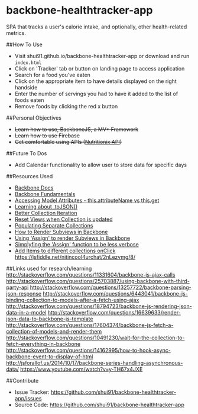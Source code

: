 # backbone-healthtracker-app
SPA that tracks a user's calorie intake, and optionally, other health-related metrics.

##How To Use
- Visit shui91.github.io/backbone-healthtracker-app or download and run `index.html`
- Click on 'Tracker' tab or button on landing page to access application
- Search for a food you've eaten
- Click on the appropriate item to have details displayed on the right handside
- Enter the number of servings you had to have it added to the list of foods eaten
- Remove foods by clicking the red x button

##Personal Objectives
- ~~Learn how to use, BackboneJS, a MV* Framework~~
- ~~Learn how to use Firebase~~
- ~~Get comfortable using APIs ([Nutritionix API](https://developer.nutritionix.com/docs/v1_1))~~

##Future To Dos
- Add Calendar functionality to allow user to store data for specific days

##Resources Used
- [Backbone Docs](http://backbonejs.org/)
- [Backbone Fundamentals](http://addyosmani.github.io/backbone-fundamentals/)
- [Accessing Model Attributes - this.attributeName vs this.get](http://stackoverflow.com/questions/15545697/backbone-js-accessing-model-attributes-within-model-this-attribute-vs-this-get)
- [Learning about .toJSON()](http://stackoverflow.com/questions/10262498/backbone-model-tojson-doesnt-render-all-attributes-to-json)
- [Better Collection Iteration](http://goschevski.com/better-collection-iteration-in-backbone-js/)
- [Reset Views when Collection is updated](http://stackoverflow.com/questions/20506543/backbone-how-to-update-a-collection-view-when-collection-changes)
- [Populating Separate Collections](http://stackoverflow.com/questions/32336397/backbone-js-populating-collections-separately)
- [How to Render Subviews in Backbone](http://stackoverflow.com/questions/9337927/how-to-handle-initializing-and-rendering-subviews-in-backbone-js)
- [Using 'Assign' to render Subviews in Backbone](http://ianstormtaylor.com/rendering-views-in-backbonejs-isnt-always-simple/)
- [Simplyfing the 'Assign' function to be less verbose](http://ianstormtaylor.com/assigning-backbone-subviews-made-even-cleaner/)
- [Add Items to different collections onClick](http://stackoverflow.com/questions/32169863/backbone-js-clicking-u-i-list-elements-to-show-them-in-a-different-section-of-t)
https://jsfiddle.net/nitincool4urchat/2nLezvmg/8/


##Links used for research/learning
http://stackoverflow.com/questions/11331604/backbone-js-ajax-calls
http://stackoverflow.com/questions/25703887/using-backbone-with-third-party-api
http://stackoverflow.com/questions/13257722/backbone-parsing-json-response
http://stackoverflow.com/questions/6443041/backbone-js-binding-collection-to-models-after-a-fetch-using-ajax
http://stackoverflow.com/questions/18794723/backbone-js-rendering-json-data-in-a-model
http://stackoverflow.com/questions/16639633/render-json-data-to-backbone-js-template
http://stackoverflow.com/questions/17604374/backbone-js-fetch-a-collection-of-models-and-render-them
http://stackoverflow.com/questions/10491230/wait-for-the-collection-to-fetch-everything-in-backbone
http://stackoverflow.com/questions/14162995/how-to-hook-async-backbone-event-to-display-of-html
http://jsforallof.us/2014/10/17/backbone-series-handling-asynchronous-data/
https://www.youtube.com/watch?v=y-TH67x4JXE

##Contribute
- Issue Tracker: https://github.com/shui91/backbone-healthtracker-app/issues
- Source Code: https://github.com/shui91/backbone-healthtracker-app


